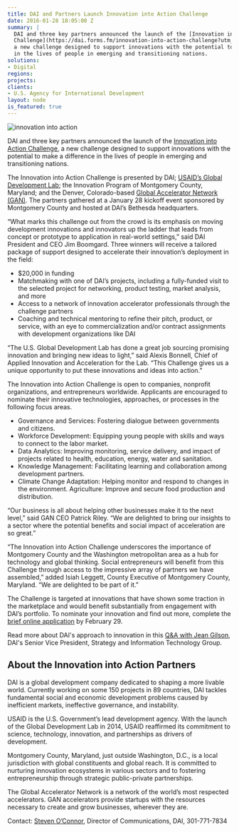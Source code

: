 ```yaml
---
title: DAI and Partners Launch Innovation into Action Challenge
date: 2016-01-28 18:05:00 Z
summary: |
  DAI and three key partners announced the launch of the [Innovation into Action
  Challenge](https://dai.forms.fm/innovation-into-action-challenge?utm_source=dai),
  a new challenge designed to support innovations with the potential to make a difference
  in the lives of people in emerging and transitioning nations.
solutions:
- Digital
regions: 
projects: 
clients:
- U.S. Agency for International Development
layout: node
is_featured: true
---
```


![innovation into action](https://assetify-dai.com/news/logo_news.jpg)

DAI and three key partners announced the launch of the [Innovation into Action Challenge](https://dai.forms.fm/innovation-into-action-challenge?utm_source=dai), a new challenge designed to support innovations with the potential to make a difference in the lives of people in emerging and transitioning nations.


<!--more-->

The Innovation into Action Challenge is presented by DAI; [USAID’s Global Development Lab](https://www.usaid.gov/GlobalDevLab); the Innovation Program of Montgomery County, Maryland; and the Denver, Colorado-based [Global Accelerator Network (GAN)](http://gan.co/). The partners gathered at a January 28 kickoff event sponsored by Montgomery County and hosted at DAI’s Bethesda headquarters.

“What marks this challenge out from the crowd is its emphasis on moving development innovations and innovators up the ladder that leads from concept or prototype to application in real-world settings,” said DAI President and CEO Jim Boomgard.
Three winners will receive a tailored package of support designed to accelerate their innovation’s deployment in the field:

* $20,000 in funding
* Matchmaking with one of DAI’s projects, including a fully-funded visit to the selected project for networking, product testing, market analysis, and more
* Access to a network of innovation accelerator professionals through the challenge partners
* Coaching and technical mentoring to refine their pitch, product, or service, with an eye to commercialization and/or contract assignments with development organizations like DAI

“The U.S. Global Development Lab has done a great job sourcing promising innovation and bringing new ideas to light,” said Alexis Bonnell, Chief of Applied Innovation and Acceleration for the Lab. “This Challenge gives us a unique opportunity to put these innovations and ideas into action.”

The Innovation into Action Challenge is open to companies, nonprofit organizations, and entrepreneurs worldwide. Applicants are encouraged to nominate their innovative technologies, approaches, or processes in the following focus areas.

* Governance and Services: Fostering dialogue between governments and citizens.
* Workforce Development: Equipping young people with skills and ways to connect to the labor market.
* Data Analytics: Improving monitoring, service delivery, and impact of projects related to health, education, energy, water and sanitation.
* Knowledge Management: Facilitating learning and collaboration among development partners.
* Climate Change Adaptation: Helping monitor and respond to changes in the environment.
Agriculture: Improve and secure food production and distribution.

“Our business is all about helping other businesses make it to the next level,” said GAN CEO Patrick Riley. “We are delighted to bring our insights to a sector where the potential benefits and social impact of acceleration are so great.”

“The Innovation into Action Challenge underscores the importance of Montgomery County and the Washington metropolitan area as a hub for technology and global thinking. Social entrepreneurs will benefit from this Challenge through access to the impressive array of partners we have assembled,” added Isiah Leggett, County Executive of Montgomery County, Maryland. “We are delighted to be part of it.”

The Challenge is targeted at innovations that have shown some traction in the marketplace and would benefit substantially from engagement with DAI’s portfolio. To nominate your innovation and find out more, complete the [brief online application](https://dai.forms.fm/innovation-into-action-challenge?utm_source=dai) by February 29.

<aside>Read more about DAI's approach to innovation in this <a href="http://dai-global-developments.com/articles/innovation-into-action-challenge/?utm_source=daidotcom">Q&A with Jean Gilson</a>, DAI's Senior Vice President, Strategy and Information Technology Group.</aside>

## About the Innovation into Action Partners

DAI is a global development company dedicated to shaping a more livable world. Currently working on some 150 projects in 89 countries, DAI tackles fundamental social and economic development problems caused by inefficient markets, ineffective governance, and instability.

USAID is the U.S. Government’s lead development agency. With the launch of the Global Development Lab in 2014, USAID reaffirmed its commitment to science, technology, innovation, and partnerships as drivers of development.

Montgomery County, Maryland, just outside Washington, D.C., is a local jurisdiction with global constituents and global reach. It is committed to nurturing innovation ecosystems in various sectors and to fostering entrepreneurship through strategic public-private partnerships.

The Global Accelerator Network is a network of the world’s most respected accelerators. GAN accelerators provide startups with the resources necessary to create and grow businesses, wherever they are.

Contact: [Steven O’Connor](mailto:steven_o'connor@dai.com), Director of Communications, DAI, 301-771-7834
